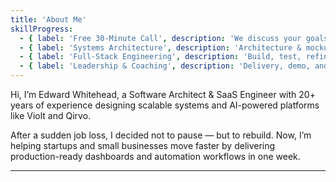 ```yaml
---
title: 'About Me'
skillProgress:
  - { label: 'Free 30-Minute Call', description: 'We discuss your goals', value: '30 min call', imageUrl: 'https://images.unsplash.com/photo-1657555923775-3ed98f912c29?w=500&auto=format&fit=crop&q=60' }
  - { label: 'Systems Architecture', description: 'Architecture & mockups', value: 'Day 1–2', imageUrl: 'https://images.unsplash.com/photo-1623018034840-2434c8403b94?w=500&auto=format&fit=crop&q=60' }
  - { label: 'Full-Stack Engineering', description: 'Build, test, refine', value: 'Day 3–6', imageUrl: 'https://images.unsplash.com/photo-1543358021-87eba7df3eb5?w=500&auto=format&fit=crop&q=60' }
  - { label: 'Leadership & Coaching', description: 'Delivery, demo, and handoff', value: 'Day 7', imageUrl: 'https://images.unsplash.com/photo-1588814547572-13d8fb9bda3d?w=500&auto=format&fit=crop&q=60' }
---
```


Hi, I’m Edward Whitehead, a Software Architect & SaaS Engineer with 20+ years of experience designing scalable systems and AI-powered platforms like Violt and Qirvo.

After a sudden job loss, I decided not to pause — but to rebuild.
Now, I’m helping startups and small businesses move faster by delivering production-ready dashboards and automation workflows in one week.

---
